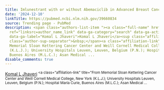 ```yaml
---
title: Imlunestrant with or without Abemaciclib in Advanced Breast Cancer.
date: '2024-12-10'
linkTitle: https://pubmed.ncbi.nlm.nih.gov/39660834
source: Trending page - PubMed
description: <span class="authors-list-item "><a class="full-name" href="https://pubmed.ncbi.nlm.nih.gov/?term=Jhaveri+KL&amp;cauthor_id=39660834"
  ref="linksrc=author_name_link" data-ga-category="search" data-ga-action="author_link"
  data-ga-label="Komal L Jhaveri">Komal L Jhaveri</a><sup class="affiliation-links"><span
  class="author-sup-separator">&nbsp;</span><a class="affiliation-link" title="From
  Memorial Sloan Kettering Cancer Center and Weill Cornell Medical College, New York
  (K.L.J.); University Hospitals Leuven, Leuven, Belgium (P.N.); Hospital María Curie,
  Buenos Aires (M.L.C.); Asan Medical ...
disable_comments: true
---
```

<span class="authors-list-item "><a class="full-name" href="https://pubmed.ncbi.nlm.nih.gov/?term=Jhaveri+KL&amp;cauthor_id=39660834" ref="linksrc=author_name_link" data-ga-category="search" data-ga-action="author_link" data-ga-label="Komal L Jhaveri">Komal L Jhaveri</a><sup class="affiliation-links"><span class="author-sup-separator">&nbsp;</span><a class="affiliation-link" title="From Memorial Sloan Kettering Cancer Center and Weill Cornell Medical College, New York (K.L.J.); University Hospitals Leuven, Leuven, Belgium (P.N.); Hospital María Curie, Buenos Aires (M.L.C.); Asan Medical ...